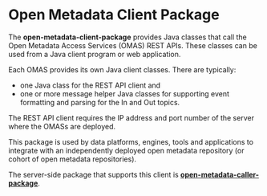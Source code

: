 <!-- SPDX-License-Identifier: CC-BY-4.0 -->
<!-- Copyright Contributors to the ODPi Egeria project. -->

# Open Metadata Client Package

The **open-metadata-client-package** provides Java classes that call the Open Metadata Access Services (OMAS) REST APIs.
These classes can be used from a Java client program or web application.

Each OMAS provides its own Java client classes.
There are typically:
* one Java class for the REST API client and
* one or more message helper Java classes for supporting event formatting and parsing for the In and Out topics.

The REST API client requires the IP address and port number of the server where the OMASs are deployed.

This package is used by data platforms, engines, tools and applications to
integrate with an independently deployed open metadata repository
(or cohort of open metadata repositories).

The server-side package that supports this client
is **[open-metadata-caller-package](../open-metadata-caller-package/README.md)**.
 